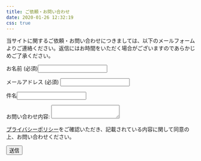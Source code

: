 ```yaml
---
title: ご依頼・お問い合わせ
date: 2020-01-26 12:32:19
css: true
---
```


当サイトに関するご依頼・お問い合わせにつきましては、以下のメールフォームよりご連絡ください。返信にはお時間をいただく場合がございますのであらかじめご了承ください。

<form class="contact" name="contact" method="POST" data-netlify="true" action="/contact/completed/">
  <p>
    <label>お名前 (必須)<input type="text" name="name" required/></label>
  </p>
  <p>
    <label>メールアドレス (必須) <input type="email" name="email" required/></label>
  </p>
  <p>
    <label>件名<input type="text" name="subject" /></label>
  </p>
  <p>
    <label>お問い合わせ内容: <textarea name="message" required></textarea></label>
  </p>
  <p style="font-size: 14px">
    <a href="/privacy/#個人情報について" target="\_blank">プライバシーポリシー</a>をご確認いただき、記載されている内容に関して同意の上、お問い合わせください。
  </p>
  <p>
    <button id="submit" type="submit">送信</button>
  </p>
</form>

<script>    
    const btn = document.getElementById('submit');
    const elm = document.forms.contact;

    window.addEventListener('beforeunload', checkTransition);

    btn.addEventListener('click', ()=> {
        window.removeEventListener('beforeunload', checkTransition);
    });

    function checkTransition(e) {
        if(elm.name.value || elm.email.value || elm.subject.value || elm.message.value) {
            e.returnValue = "入力した内容が失われます。よろしいですか？";      
        }      
    }
</script>
